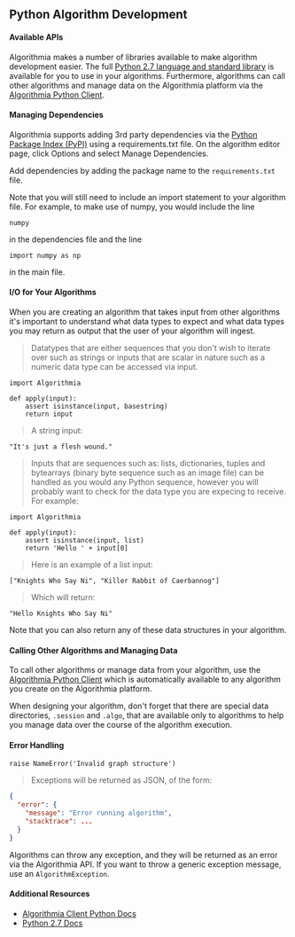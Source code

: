 ## Python Algorithm Development

#### Available APIs

Algorithmia makes a number of libraries available to make algorithm development easier.
The full <a href="https://docs.python.org/2.7/">Python 2.7 language and standard library</a>
is available for you to use in your algorithms. Furthermore, algorithms can call other algorithms and manage data on the Algorithmia platform
via the <a href="http://developers.algorithmia.com/clients/python/">Algorithmia Python Client</a>.

#### Managing Dependencies

Algorithmia supports adding 3rd party dependencies via the <a href="https://pypi.python.org/pypi">Python Package Index (PyPI)</a> using a requirements.txt file. On the algorithm editor page, click Options and select Manage Dependencies.

Add dependencies by adding the package name to the `requirements.txt` file.

Note that you will still need to include an import statement to your algorithm file. For example, to make use of numpy, you would include the line

`numpy`

in the dependencies file and the line

`import numpy as np`

in the main file.

#### I/O for Your Algorithms

When you are creating an algorithm that takes input from other algorithms it's important to understand what data types to expect and what data types you may return as output that the user of your algorithm will ingest.

> Datatypes that are either sequences that you don't wish to iterate over such as strings or inputs that are scalar in nature such as a numeric data type can be accessed via input.

```
import Algorithmia

def apply(input):
    assert isinstance(input, basestring)
    return input
```

> A string input:

`"It's just a flesh wound."`

> Inputs that are sequences such as: lists, dictionaries, tuples and bytearrays (binary byte sequence such as an image file) can be handled as you would any Python sequence, however you will probably want to check for the data type you are expecing to receive. For example:

```
import Algorithmia

def apply(input):
    assert isinstance(input, list)
    return 'Hello ' + input[0]
```

> Here is an example of a list input:

`["Knights Who Say Ni", "Killer Rabbit of Caerbannog"]`

> Which will return:

`"Hello Knights Who Say Ni"`

Note that you can also return any of these data structures in your algorithm.


#### Calling Other Algorithms and Managing Data

To call other algorithms or manage data from your algorithm, use the [Algorithmia Python Client](#python-client) which is automatically available to any algorithm you create on the Algorithmia platform.

When designing your algorithm, don't forget that there are special data directories, `.session` and `.algo`, that are available only to algorithms to help you manage data over the course of the algorithm execution.

#### Error Handling

```
raise NameError('Invalid graph structure')
```

> Exceptions will be returned as JSON, of the form:

```json
{
  "error": {
    "message": "Error running algorithm",
    "stacktrace": ...
  }
}
```

Algorithms can throw any exception, and they will be returned as an error via the Algorithmia API. If you want to throw a generic exception message, use an `AlgorithmException`.

#### Additional Resources

* <a href="http://developers.algorithmia.com/clients/python/">Algorithmia Client Python Docs <i class="fa fa-external-link"></i></a>
* <a href="https://docs.python.org/2.7/">Python 2.7 Docs</a>
